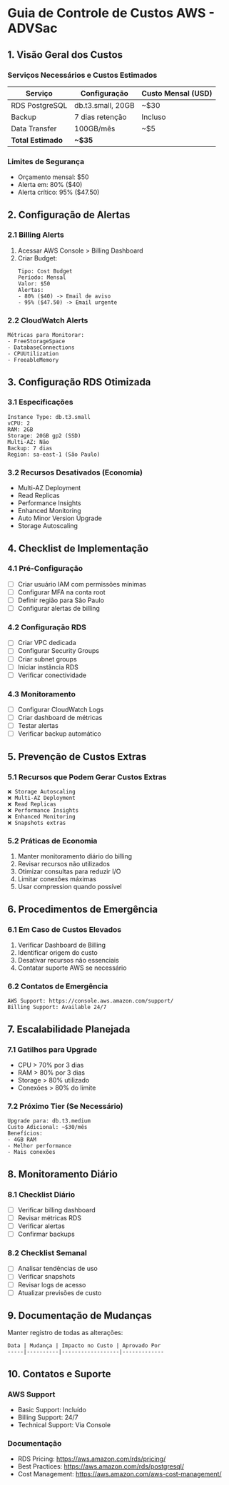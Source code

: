 # Guia de Controle de Custos AWS - ADVSac

## 1. Visão Geral dos Custos

### Serviços Necessários e Custos Estimados
| Serviço          | Configuração                   | Custo Mensal (USD) |
|------------------|--------------------------------|-------------------|
| RDS PostgreSQL   | db.t3.small, 20GB             | ~$30             |
| Backup           | 7 dias retenção               | Incluso          |
| Data Transfer    | 100GB/mês                     | ~$5              |
| **Total Estimado**                               | **~$35**         |

### Limites de Segurança
- Orçamento mensal: $50
- Alerta em: 80% ($40)
- Alerta crítico: 95% ($47.50)

## 2. Configuração de Alertas

### 2.1 Billing Alerts
1. Acessar AWS Console > Billing Dashboard
2. Criar Budget:
   ```
   Tipo: Cost Budget
   Período: Mensal
   Valor: $50
   Alertas:
   - 80% ($40) -> Email de aviso
   - 95% ($47.50) -> Email urgente
   ```

### 2.2 CloudWatch Alerts
```
Métricas para Monitorar:
- FreeStorageSpace
- DatabaseConnections
- CPUUtilization
- FreeableMemory
```

## 3. Configuração RDS Otimizada

### 3.1 Especificações
```
Instance Type: db.t3.small
vCPU: 2
RAM: 2GB
Storage: 20GB gp2 (SSD)
Multi-AZ: Não
Backup: 7 dias
Region: sa-east-1 (São Paulo)
```

### 3.2 Recursos Desativados (Economia)
- Multi-AZ Deployment
- Read Replicas
- Performance Insights
- Enhanced Monitoring
- Auto Minor Version Upgrade
- Storage Autoscaling

## 4. Checklist de Implementação

### 4.1 Pré-Configuração
- [ ] Criar usuário IAM com permissões mínimas
- [ ] Configurar MFA na conta root
- [ ] Definir região para São Paulo
- [ ] Configurar alertas de billing

### 4.2 Configuração RDS
- [ ] Criar VPC dedicada
- [ ] Configurar Security Groups
- [ ] Criar subnet groups
- [ ] Iniciar instância RDS
- [ ] Verificar conectividade

### 4.3 Monitoramento
- [ ] Configurar CloudWatch Logs
- [ ] Criar dashboard de métricas
- [ ] Testar alertas
- [ ] Verificar backup automático

## 5. Prevenção de Custos Extras

### 5.1 Recursos que Podem Gerar Custos Extras
```
❌ Storage Autoscaling
❌ Multi-AZ Deployment
❌ Read Replicas
❌ Performance Insights
❌ Enhanced Monitoring
❌ Snapshots extras
```

### 5.2 Práticas de Economia
1. Manter monitoramento diário do billing
2. Revisar recursos não utilizados
3. Otimizar consultas para reduzir I/O
4. Limitar conexões máximas
5. Usar compression quando possível

## 6. Procedimentos de Emergência

### 6.1 Em Caso de Custos Elevados
1. Verificar Dashboard de Billing
2. Identificar origem do custo
3. Desativar recursos não essenciais
4. Contatar suporte AWS se necessário

### 6.2 Contatos de Emergência
```
AWS Support: https://console.aws.amazon.com/support/
Billing Support: Available 24/7
```

## 7. Escalabilidade Planejada

### 7.1 Gatilhos para Upgrade
- CPU > 70% por 3 dias
- RAM > 80% por 3 dias
- Storage > 80% utilizado
- Conexões > 80% do limite

### 7.2 Próximo Tier (Se Necessário)
```
Upgrade para: db.t3.medium
Custo Adicional: ~$30/mês
Benefícios:
- 4GB RAM
- Melhor performance
- Mais conexões
```

## 8. Monitoramento Diário

### 8.1 Checklist Diário
- [ ] Verificar billing dashboard
- [ ] Revisar métricas RDS
- [ ] Verificar alertas
- [ ] Confirmar backups

### 8.2 Checklist Semanal
- [ ] Analisar tendências de uso
- [ ] Verificar snapshots
- [ ] Revisar logs de acesso
- [ ] Atualizar previsões de custo

## 9. Documentação de Mudanças

Manter registro de todas as alterações:
```
Data | Mudança | Impacto no Custo | Aprovado Por
-----|----------|------------------|-------------
```

## 10. Contatos e Suporte

### AWS Support
- Basic Support: Incluído
- Billing Support: 24/7
- Technical Support: Via Console

### Documentação
- RDS Pricing: https://aws.amazon.com/rds/pricing/
- Best Practices: https://aws.amazon.com/rds/postgresql/
- Cost Management: https://aws.amazon.com/aws-cost-management/
